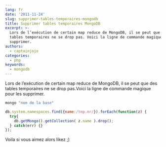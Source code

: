 ```yaml
---
lang: fr
date: '2011-11-24'
slug: supprimer-tables-temporaires-mongodb
title: Supprimer tables temporaires MongoDB
excerpt: >-
  Lors de l’exécution de certain map reduce de MongoDB, il se peut que des
  tables temporaires ne se drop pas. Voici la ligne de commande magique pour les
  supprimer.
authors:
  - captainjojo
categories:
  - php
keywords:
  - mongodb
---
```


Lors de l’exécution de certain map reduce de MongoDB, il se peut que des tables temporaires ne se drop pas.Voici la ligne de commande magique pour les supprimer.

```sh
mongo "nom de la base"
```
```js
db.system.namespaces.find({name:/tmp.mr/}).forEach(function(z) {
  try{
    db.getMongo().getCollection( z.name ).drop();
  } catch(err) {}
});
```
Voila si vous aimez alors likez ;)
